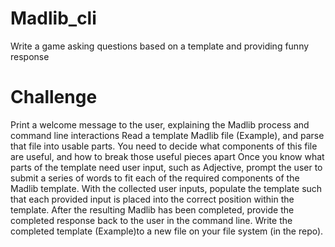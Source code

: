 # Madlib_cli
Write a game asking questions based on a template and providing funny response

# Challenge
Print a welcome message to the user, explaining the Madlib process and command line interactions
Read a template Madlib file (Example), and parse that file into usable parts.
You need to decide what components of this file are useful, and how to break those useful pieces apart
Once you know what parts of the template need user input, such as Adjective, prompt the user to submit a series of words to fit each of the required components of the Madlib template.
With the collected user inputs, populate the template such that each provided input is placed into the correct position within the template.
After the resulting Madlib has been completed, provide the completed response back to the user in the command line.
Write the completed template (Example)to a new file on your file system (in the repo).